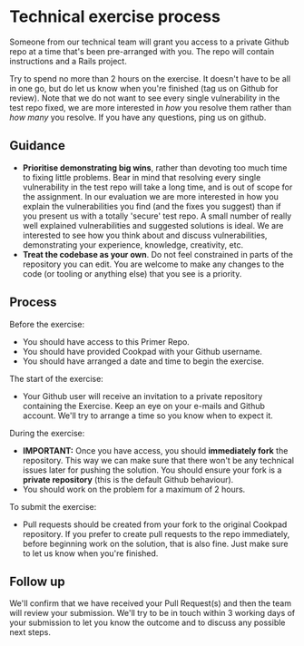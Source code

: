 # Technical exercise process

Someone from our technical team will grant you access to a private Github repo at a time that's
been pre-arranged with you. The repo will contain instructions and a Rails project.

Try to spend no more than 2 hours on the exercise. It doesn't have to be all in one go, but do let us know when you're finished (tag us on Github for review). Note that we do not want to see every single vulnerability in the test repo fixed, we are more interested in _how_ you resolve them rather than _how many_ you resolve. If you have any questions, ping us on github.

## Guidance

- **Prioritise demonstrating big wins**, rather than devoting too much time to fixing
  little problems. Bear in mind that resolving every single vulnerability in the test repo
  will take a long time, and is out of scope for the assignment. In our evaluation we are more interested in how you explain the vulnerabilities you find (and the fixes you suggest) than if you present us with a totally 'secure' test repo. A small number of really well explained vulnerabilities and suggested solutions is ideal. We are interested to see how you think about and discuss vulnerabilities, demonstrating your experience, knowledge, creativity, etc.
- **Treat the codebase as your own**. Do not feel constrained in parts of the repository you can edit.
  You are welcome to make any changes to the code (or tooling or anything else) that you see is a
  priority.

## Process

Before the exercise:

- You should have access to this Primer Repo.
- You should have provided Cookpad with your Github username.
- You should have arranged a date and time to begin the exercise.

The start of the exercise:

- Your Github user will receive an invitation to a private repository
  containing the Exercise. Keep an eye on your e-mails and Github account. We'll try to arrange a time so you know when to expect it.

During the exercise:

- **IMPORTANT:** Once you have access, you should **immediately fork** the repository. This way we
  can make sure that there won't be any technical issues later for pushing the solution. You should
  ensure your fork is a **private repository** (this is the default Github behaviour).
- You should work on the problem for a maximum of 2 hours.

To submit the exercise:

- Pull requests should be created from your fork to the original Cookpad repository. If you prefer to create pull requests to the repo immediately, before beginning work on the solution, that is also fine. Just make sure to let us know when you're finished.

## Follow up

We'll confirm that we have received your Pull Request(s) and then the team will review your submission.
We'll try to be in touch within 3 working days of your submission to let you know the outcome and to discuss
any possible next steps.
